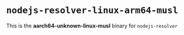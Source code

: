 # `nodejs-resolver-linux-arm64-musl`

This is the **aarch64-unknown-linux-musl** binary for `nodejs-resolver`
